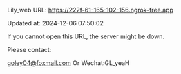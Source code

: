 Lily_web URL: https://222f-61-165-102-156.ngrok-free.app

Updated at: 2024-12-06 07:50:02

If you cannot open this URL, the server might be down.

Please contact: 

goley04@foxmail.com Or Wechat:GL_yeaH